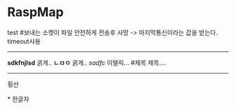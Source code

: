 # RaspMap
test
#보내는 소켓이 파일 안전하게 전송후 사망 -> 마지막통신이라는 값을 받는다. timeout사용
***
**sdkfnjlsd** 굵게.. 
__ㄴㅁㅇ__     굵게..
*sadfc*  이텔릭...
#제목 제목....
*** 
횡선
<!--![](https://github.com/OpenMindMaker/Sim/blob/master/applelogo.png) -->
\*  한글자

